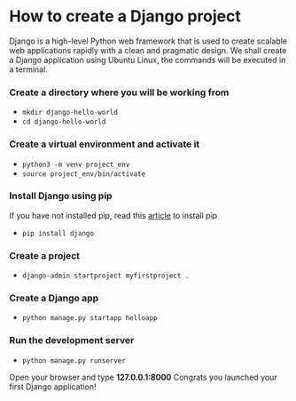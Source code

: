 # How to create a Django project

Django is a high-level Python web framework that is used to create scalable web applications rapidly with a clean and pragmatic design. We shall create a Django application using Ubuntu Linux, the commands will be executed in a terminal.

### Create a directory where you will be working from
- `mkdir django-hello-world`
- `cd django-hello-world`
### Create a virtual environment and activate it
- `python3 -m venv project_env`
- `source project_env/bin/activate`

### Install Django using pip
If you have not installed pip, read this [article](https://www.educative.io/edpresso/installing-pip3-in-ubuntu) to install pip
- `pip install django`

### Create a project
- `django-admin startproject myfirstproject . `

### Create a Django app
- `python manage.py startapp helloapp`

### Run the development server
- `python manage.py runserver`

Open your browser and type **127.0.0.1:8000**
Congrats you launched your first Django application!